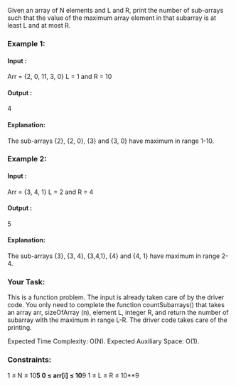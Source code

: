 Given an array of N elements and L and R, print the number of sub-arrays such that the value of the maximum array element in that subarray is at least L and at most R.

### Example 1:

#### Input : 
Arr = {2, 0, 11, 3, 0}
L = 1 and R = 10

#### Output : 
4

#### Explanation:
The sub-arrays {2}, {2, 0}, {3} and {3, 0} have maximum in range 1-10.

### Example 2:

#### Input : 
Arr = {3, 4, 1}
L = 2 and R = 4

#### Output : 
5

#### Explanation:
The sub-arrays {3}, {3, 4}, {3,4,1}, {4} and {4, 1} have maximum in range 2-4.

### Your Task:
This is a function problem. The input is already taken care of by the driver code. You only need to complete the function countSubarrays() that takes an array arr, sizeOfArray (n), element L, integer R, and return the number of subarray with the maximum in range L-R. The driver code takes care of the printing.

Expected Time Complexity: O(N).
Expected Auxiliary Space: O(1).

### Constraints:
1 ≤ N ≤ 10**5
0 ≤ arr[i] ≤ 10**9
1 ≤ L ≤ R ≤ 10**9